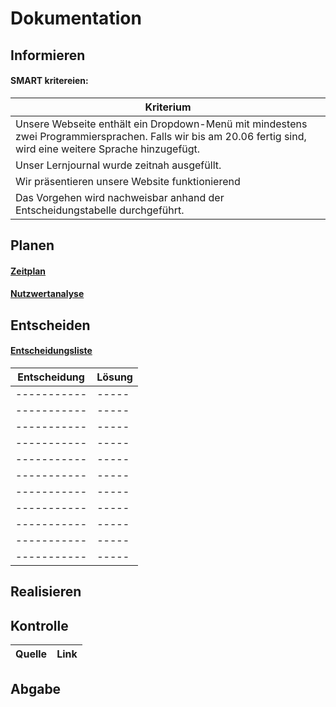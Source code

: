 # Dokumentation

## Informieren

#### SMART kritereien:
| Kriterium      |
| ----------- |
|   Unsere Webseite enthält ein Dropdown-Menü mit mindestens zwei Programmiersprachen. Falls wir bis am 20.06 fertig sind, wird eine weitere Sprache hinzugefügt.  |
| Unser Lernjournal wurde zeitnah ausgefüllt.  |
| Wir präsentieren unsere Website funktionierend  |
| Das Vorgehen wird nachweisbar anhand der Entscheidungstabelle durchgeführt.   |



## Planen
#### [Zeitplan](/Dokumentation/Zeitplan/Zeitplan.PNG)
#### [Nutzwertanalyse](/Dokumentation/Nutzwertanalyse)


## Entscheiden
#### [Entscheidungsliste](/Dokumentation/Entscheidungsliste)
| Entscheidung| Lösung | 
| ----------- | -----| 
| ----------- | -----| 
| ----------- | -----| 
| ----------- | -----| 
| ----------- | -----| 
| ----------- | -----| 
| ----------- | -----| 
| ----------- | -----| 
| ----------- | -----| 
| ----------- | -----| 
| ----------- | -----| 
| ----------- | -----| 


## Realisieren





## Kontrolle
| Quelle      | Link | 
| ----------- | -----| 
 
## Abgabe
